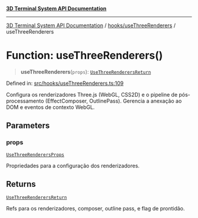 [**3D Terminal System API Documentation**](../../../README.md)

***

[3D Terminal System API Documentation](../../../README.md) / [hooks/useThreeRenderers](../README.md) / useThreeRenderers

# Function: useThreeRenderers()

> **useThreeRenderers**(`props`): [`UseThreeRenderersReturn`](../interfaces/UseThreeRenderersReturn.md)

Defined in: [src/hooks/useThreeRenderers.ts:109](https://github.com/Dicommunitas/ThreeJS_Terminal_3D/blob/7fd8b10cda6dfa2ead7725805530e34c65402bbf/src/hooks/useThreeRenderers.ts#L109)

Configura os renderizadores Three.js (WebGL, CSS2D) e o pipeline de pós-processamento (EffectComposer, OutlinePass).
Gerencia a anexação ao DOM e eventos de contexto WebGL.

## Parameters

### props

[`UseThreeRenderersProps`](../interfaces/UseThreeRenderersProps.md)

Propriedades para a configuração dos renderizadores.

## Returns

[`UseThreeRenderersReturn`](../interfaces/UseThreeRenderersReturn.md)

Refs para os renderizadores, composer, outline pass, e flag de prontidão.
